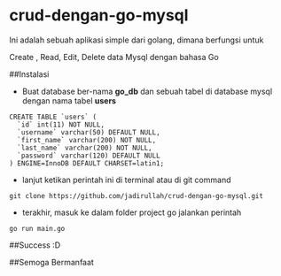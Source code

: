 # crud-dengan-go-mysql
Ini adalah sebuah aplikasi simple dari golang, dimana berfungsi untuk

Create , Read, Edit, Delete data Mysql dengan bahasa Go


##Instalasi

- Buat database ber-nama **go_db** dan sebuah tabel di database mysql dengan nama tabel **users**

```
CREATE TABLE `users` (
  `id` int(11) NOT NULL,
  `username` varchar(50) DEFAULT NULL,
  `first_name` varchar(200) NOT NULL,
  `last_name` varchar(200) NOT NULL,
  `password` varchar(120) DEFAULT NULL
) ENGINE=InnoDB DEFAULT CHARSET=latin1;

```

- lanjut ketikan perintah ini di terminal atau di git command

 ```git clone https://github.com/jadirullah/crud-dengan-go-mysql.git```

- terakhir, masuk ke dalam folder project go jalankan perintah 

 ```go run main.go ```



##Success :D

##Semoga Bermanfaat
